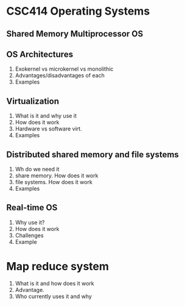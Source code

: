 # CSC414 Operating Systems

## Shared Memory Multiprocessor OS

## OS Architectures
 1. Exokernel vs microkernel vs monolithic
 2. Advantages/disadvantages of each
 3. Examples
 
## Virtualization
1. What is it and why use it
1. How does it work
1. Hardware vs software virt.
1. Examples 

## Distributed shared memory and  file systems
1. Wh  do we need it 
1. share memory. How does it work
1. file systems. How does it work
1. Examples

## Real-time OS
1. Why use it?
1. How does it work
1. Challenges
1. Example

# Map reduce system
1. What is it and how does it work
1. Advantage.
1. Who currently uses it and why



 
